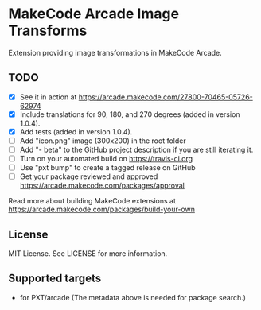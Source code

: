# MakeCode Arcade Image Transforms

Extension providing image transformations in MakeCode Arcade.

## TODO

- [X] See it in action at https://arcade.makecode.com/27800-70465-05726-62974
- [X] Include translations for 90, 180, and 270 degrees (added in version 1.0.4).
- [X] Add tests (added in version 1.0.4).
- [ ] Add "icon.png" image (300x200) in the root folder
- [ ] Add "- beta" to the GitHub project description if you are still iterating it.
- [ ] Turn on your automated build on https://travis-ci.org
- [ ] Use "pxt bump" to create a tagged release on GitHub
- [ ] Get your package reviewed and approved https://arcade.makecode.com/packages/approval

Read more about building MakeCode extensions at https://arcade.makecode.com/packages/build-your-own

## License

MIT License. See LICENSE for more information.

## Supported targets

* for PXT/arcade
(The metadata above is needed for package search.)

